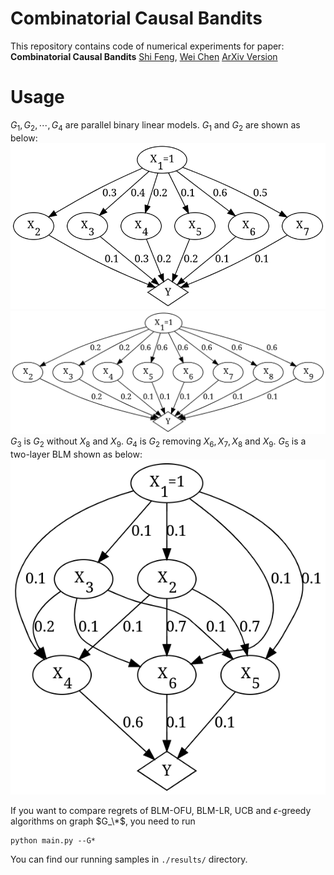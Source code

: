 # Combinatorial Causal Bandits
This repository contains code of numerical experiments for paper:
**Combinatorial Causal Bandits**
[Shi Feng](https://fengshi.link/), [Wei Chen](https://www.microsoft.com/en-us/research/people/weic/)
[ArXiv Version](https://arxiv.org/abs/2206.01995)

# Usage
$G_1,G_2,\cdots,G_4$ are parallel binary linear models. $G_1$ and $G_2$ are shown as below:
![](https://github.com/fengtony686/CCB/raw/main/results/G1_structure.png)
![](https://github.com/fengtony686/CCB/raw/main/results/G2_structure.png)
$G_3$ is $G_2$ without $X_8$ and $X_9$. $G_4$ is $G_2$ removing $X_6,X_7,X_8$ and $X_9$.
$G_5$ is a two-layer BLM shown as below:
![](https://github.com/fengtony686/CCB/raw/main/results/G5_structure.png)

If you want to compare regrets of BLM-OFU, BLM-LR, UCB and $\epsilon$-greedy algorithms on graph $G_\*$, you need to run
```
python main.py --G*
```
You can find our running samples in `./results/` directory.
